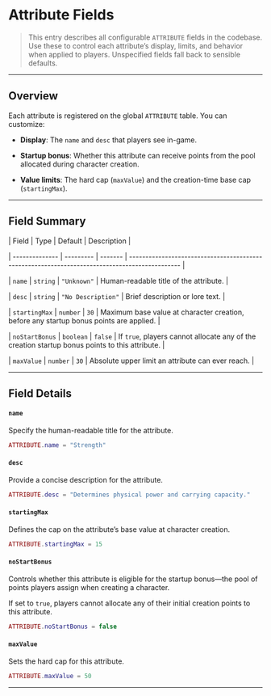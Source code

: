 # Attribute Fields


> This entry describes all configurable `ATTRIBUTE` fields in the codebase. Use these to control each attribute’s display, limits, and behavior when applied to players. Unspecified fields fall back to sensible defaults.


---


## Overview


Each attribute is registered on the global `ATTRIBUTE` table. You can customize:


* **Display**: The `name` and `desc` that players see in-game.

* **Startup bonus**: Whether this attribute can receive points from the pool allocated during character creation.

* **Value limits**: The hard cap (`maxValue`) and the creation-time base cap (`startingMax`).


---


## Field Summary


| Field          | Type      | Default | Description                                                                                    |

| -------------- | --------- | ------- | ---------------------------------------------------------------------------------------------- |

| `name`         | `string`  | `"Unknown"` | Human-readable title of the attribute. |

| `desc`         | `string`  | `"No Description"`  | Brief description or lore text. |

| `startingMax`  | `number`  | `30`    | Maximum base value at character creation, before any startup bonus points are applied. |

| `noStartBonus` | `boolean` | `false` | If `true`, players cannot allocate any of the creation startup bonus points to this attribute. |

| `maxValue`     | `number`  | `30`    | Absolute upper limit an attribute can ever reach.                                              |


---


## Field Details


#### `name`


Specify the human-readable title for the attribute.


```lua
ATTRIBUTE.name = "Strength"
```


#### `desc`


Provide a concise description for the attribute.


```lua
ATTRIBUTE.desc = "Determines physical power and carrying capacity."
```


#### `startingMax`


Defines the cap on the attribute’s base value at character creation.


```lua
ATTRIBUTE.startingMax = 15
```


#### `noStartBonus`


Controls whether this attribute is eligible for the startup bonus—the pool of points players assign when creating a character.

If set to `true`, players cannot allocate any of their initial creation points to this attribute.


```lua
ATTRIBUTE.noStartBonus = false
```


#### `maxValue`


Sets the hard cap for this attribute.


```lua
ATTRIBUTE.maxValue = 50
```


---
